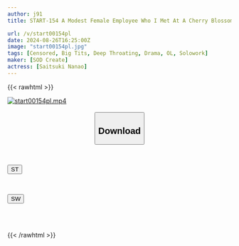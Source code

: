 ```yaml
---
author: j91
title: START-154 A Modest Female Employee Who I Met At A Cherry Blossom Viewing Party Changed Completely After Drinking, And Her Desire Escalated To "I Want To Be Tied Up With This…" She Was A Hidden Masochist Who Climaxed With Tears In Her Eyes With Handcuffs, Irama, And Ptom! Satsuki Nao

url: /v/start00154pl
date: 2024-08-26T16:25:00Z
image: "start00154pl.jpg"
tags: [Censored, Big Tits, Deep Throating, Drama, OL, Solowork]
maker: [SOD Create]
actress: [Saitsuki Nanao]
---
```



{{< rawhtml >}}

<div class="video" data-videoid="Zbl10ZxWVlcq0d0">
    <a href="javascript:;">
        <img src="/v/start00154pl/start00154pl.jpg" width="WIDTH" height="HEIGHT" alt="start00154pl.mp4" loading="lazy">
    </a>
</div>

<script type="text/javascript" src="https://j91.asia/asset/on-demand-st.js"></script>

<br>
  <link rel="stylesheet" href="https://j91.asia/asset/bs5.css">
  
  <center>
  <button class="btn btn-primary" type="button" data-bs-toggle="collapse" data-bs-target=".multi-collapse" aria-expanded="false" aria-controls="multiCollapseExample1 multiCollapseExample2"><h2>Download</h2></button></center>
</p>
<div class="row">
  <div class="col">
    <div class="collapse multi-collapse" id="multiCollapseExample1">
      <div class="card card-body">
	      	      <br>
<div class="buttons">  
<p><a href="/v/start00154pl/st.html" target="_blank"><button class="btn-hover color-3"><i class="fa fa-download"></i> ST</button></a></p></div>
    </div>
  </div>
</div>
  <div class="col">
    <div class="collapse multi-collapse" id="multiCollapseExample2">
      <div class="card card-body">
	      <br>
<div class="buttons">
<p><a href="/v/start00154pl/sw.html" target="_blank"><button class="btn-hover color-2"><i class="fa fa-download"></i> SW</button></a></p></div>
<br><br>
      </div>
    </div>
  </div>
</div>

{{< /rawhtml >}}